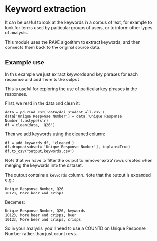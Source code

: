 # Keyword extraction
It can be useful to look at the keywords in a corpus
of text, for example to look for terms used by particular
groups of users, or to inform other types of analysis.

This module uses the RAKE algorithm to extract keywords,
and then connects them back to the original source data.

## Example use
In this example we just extract keywords and key phrases for each response and add them to the output

This is useful for exploring the use of particular key phrases in the responses.

First, we read in the data and clean it:

    data = pd.read_csv('data/dei_student_all.csv')
    data['Unique Response Number'] = data['Unique Response Number'].astype(str)
    df = clean(data, 'Q26')

Then we add keywords using the cleaned column:

    df = add_keywords(df, 'cleaned')
    df.dropna(subset=['Unique Response Number'], inplace=True)
    df.to_csv("output/keywords.csv")

Note that we have to filter the output to remove 'extra' rows created when
merging the keywords into the dataset.

The output contains a `keywords` column. Note that the output is expanded e.g.:

    Unique Response Number, Q26
    10123, More beer and crisps

Becomes:

    Unique Response Number, Q26, keywords
    10123, More beer and crisps, beer
    10123, More beer and crisps, crisps

So in your analysis, you'll need to use a COUNTD on Unique Response Number
rather than just count rows.